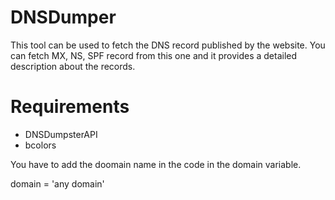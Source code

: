 # DNSDumper
This tool can be used to fetch the DNS record published by the website. You can fetch MX, NS, SPF record from this one and it provides a detailed description about the records.


# Requirements
- DNSDumpsterAPI
- bcolors

You have to add the doomain name in the code in the domain variable.

domain = 'any domain'
